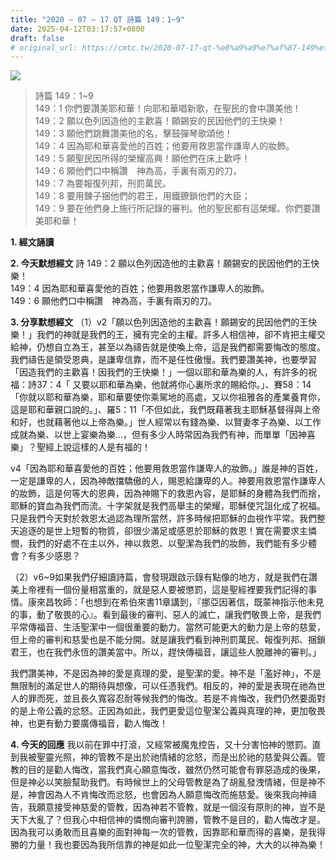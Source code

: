 ```yaml
---
title: "2020 – 07 – 17 QT 詩篇 149：1~9"
date: 2025-04-12T03:17:57+0800
draft: false
# original_url: https://cmtc.tw/2020-07-17-qt-%e8%a9%a9%e7%af%87-149%ef%bc%9a19
---
```


![](/images/qt.jpg)
> 詩篇 149：1\~9  
> 149：1 你們要讚美耶和華！向耶和華唱新歌，在聖民的會中讚美他！  
> 149：2 願以色列因造他的主歡喜！願錫安的民因他們的王快樂！  
> 149：3 願他們跳舞讚美他的名，擊鼓彈琴歌頌他！  
> 149：4 因為耶和華喜愛他的百姓；他要用救恩當作謙卑人的妝飾。  
> 149：5 願聖民因所得的榮耀高興！願他們在床上歡呼！  
> 149：6 願他們口中稱讚　神為高，手裏有兩刃的刀，  
> 149：7 為要報復列邦，刑罰萬民。  
> 149：8 要用鍊子捆他們的君王，用鐵鐐鎖他們的大臣；  
> 149：9 要在他們身上施行所記錄的審判。他的聖民都有這榮耀。你們要讚美耶和華！

**1. 經文誦讀**

**2.  今天默想經文**
詩 149：2 願以色列因造他的主歡喜！願錫安的民因他們的王快樂！  
149：4 因為耶和華喜愛他的百姓；他要用救恩當作謙卑人的妝飾。  
149：6 願他們口中稱讚　神為高，手裏有兩刃的刀。

**3. 分享默想經文**
（1）v2「願以色列因造他的主歡喜！願錫安的民因他們的王快樂！」我們的神就是我們的王，擁有完全的主權。許多人相信神，卻不肯把主權交給神，仍想自立為王，甚至以為禱告就是使喚上帝，這是我們都需要悔改的態度。我們禱告是領受恩典，是謙卑信靠，而不是任性傲慢。我們要讚美神，也要學習 「因造我們的主歡喜！因我們的王快樂！」一個以耶和華為樂的人，有許多的祝福：詩37：4「 又要以耶和華為樂，他就將你心裏所求的賜給你。」、賽58：14「你就以耶和華為樂，耶和華要使你乘駕地的高處，又以你祖雅各的產業養育你，這是耶和華親口說的。」、羅5：11「不但如此，我們既藉著我主耶穌基督得與上帝和好，也就藉著他以上帝為樂。」世人經常以有錢為樂、以賢妻孝子為樂、以工作成就為樂、以世上宴樂為樂…，但有多少人時常因為我們有神，而單單「因神喜樂」？聖經上說這樣的人是有福的！

v4「因為耶和華喜愛他的百姓；他要用救恩當作謙卑人的妝飾。」誰是神的百姓，一定是謙卑的人，因為神敵擋驕傲的人，賜恩給謙卑的人。神要用救恩當作謙卑人的妝飾，這是何等大的恩典，因為神賜下的救恩內容，是耶穌的身體為我們而捨，耶穌的寶血為我們而流。十字架就是我們高舉主的榮耀，耶穌使咒詛化成了祝福。只是我們今天對於救恩太過認為理所當然，許多時候把耶穌的血視作平常。我們整天追逐的是世上短暫的物質，卻很少滿足或感恩於耶穌的救恩！實在需要求主憐憫，我們的好處不在主以外，神以救恩、以聖潔為我們的妝飾，我們能有多少體會？有多少感恩？

（2）v6\~9如果我們仔細讀詩篇，會發現跟啟示錄有點像的地方，就是我們在讚美上帝裡有一個份量相當重的，就是惡人要被懲罰，這是聖經裡要我們記得的事情。康來昌牧師：「也想到在希伯來書11章講到，『挪亞因著信，既蒙神指示他未見的事，動了敬畏的心』。看到最後的審判、惡人的滅亡，讓我們敬畏上帝，是我們平常傳福音、生活聖潔中一個很重要的動力。當然可能更大的動力是上帝的慈愛，但上帝的審判和慈愛也是不能分開。就是讓我們看到神刑罰萬民、報復列邦、捆鎖君王，也在我們永恆的讚美當中。所以，趕快傳福音，讓這些人脫離神的審判。」

我們讚美神，不是因為神的愛是真理的愛，是聖潔的愛。神不是「濫好神」，不是無限制的滿足世人的期待與想像，可以任憑我們。相反的，神的愛是表現在祂為世人的罪而死，並且長久寬容忍耐等候我們的悔改。若是不肯悔改，我們仍然要面對的是上帝公義的忿怒。正因為如此，我們更愛這位聖潔公義與真理的神，更加敬畏神，也更有動力要廣傳福音，勸人悔改！

**4. 今天的回應**
我以前在罪中打滾，又經常被魔鬼控告，又十分害怕神的懲罰。直到我被聖靈光照，神的管教不是出於祂情緒的忿怒，而是出於祂的慈愛與公義。管教的目的是勸人悔改，當我們真心願意悔改，雖然仍然可能會有罪惡造成的後果，但是神必以笑臉幫助我們。有時候世上的父母管教是為了胡亂發洩情緒，但是神不是，神會因為人不肯悔改而忿怒，也會因為人願意悔改而施慈愛。後來我向神禱告，我願意接受神慈愛的管教，因為神若不管教，就是一個沒有原則的神，豈不是天下大亂了？但我心中相信神的憐憫向審判誇勝，管教不是目的，勸人悔改才是。因為我可以勇敢而且喜樂的面對神每一次的管教，因靠耶和華而得的喜樂，是我得勝的力量！我也要因為我所信靠的神是如此一位聖潔完全的神，大大的以神為樂！

